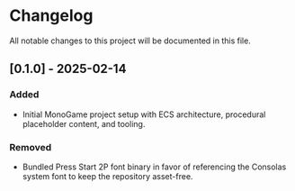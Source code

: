 # Changelog

All notable changes to this project will be documented in this file.

## [0.1.0] - 2025-02-14
### Added
- Initial MonoGame project setup with ECS architecture, procedural placeholder content, and tooling.
### Removed
- Bundled Press Start 2P font binary in favor of referencing the Consolas system font to keep the repository asset-free.
